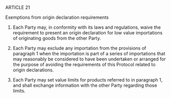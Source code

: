 ARTICLE 21

Exemptions from origin declaration requirements

1.	Each Party may, in conformity with its laws and regulations, waive the requirement to present an origin declaration for low value importations of originating goods from the other Party.

2.	Each Party may exclude any importation from the provisions of paragraph 1 when the importation is part of a series of importations that may reasonably be considered to have been undertaken or arranged for the purpose of avoiding the requirements of this Protocol related to origin declarations.

3.	Each Party may set value limits for products referred to in paragraph 1, and shall exchange information with the other Party regarding those limits.
